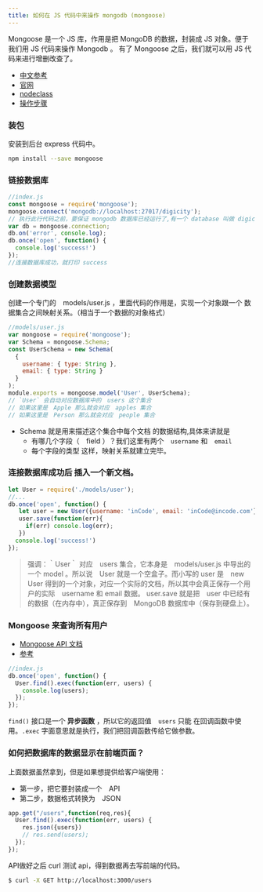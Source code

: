 ```yaml
---
title: 如何在 JS 代码中来操作 mongodb (mongoose)
---
```


Mongoose 是一个 JS 库，作用是把 MongoDB 的数据，封装成 JS 对象。便于 我们用 JS 代码来操作 Mongodb 。
有了 Mongoose 之后，我们就可以用 JS 代码来进行增删改查了。

- [中文参考](http://ourjs.com/detail/53ad24edb984bb4659000013)
- [官网](http://mongoosejs.com/)
- [nodeclass](http://www.nodeclass.com/api/mongoose.html#quick_start)
- [操作步骤](http://haoqicat.com/react-express-api/3-mongoose)

### 装包

安装到后台 express 代码中。

```bash
npm install --save mongoose
```

### 链接数据库

```js
//index.js
const mongoose = require('mongoose');
mongoose.connect('mongodb://localhost:27017/digicity');
// 执行此行代码之前，要保证 mongodb 数据库已经运行了,有一个 database 叫做 digicity 。，而且运行在 27017 端口.
var db = mongoose.connection;
db.on('error', console.log);
db.once('open', function() {
  console.log('success!')
});
//连接数据库成功，就打印 success
```

### 创建数据模型

创建一个专门的　models/user.js ，里面代码的作用是，实现一个对象跟一个 数据集合之间映射关系。（相当于一个数据的对象格式）

```js
//models/user.js
var mongoose = require('mongoose');
var Schema = mongoose.Schema;
const UserSchema = new Schema(
  {
    username: { type: String },
    email: { type: String }
  }
);
module.exports = mongoose.model('User', UserSchema);
// `User` 会自动对应数据库中的　users 这个集合
// 如果这里是　Apple 那么就会对应　apples 集合
// 如果这里是　Person 那么就会对应　people 集合
```

- Schema 就是用来描述这个集合中每个文档 的数据结构,具体来讲就是
  - 有哪几个字段（　field ）？我们这里有两个　`username` 和　`email`
  - 每个字段的类型
这样，映射关系就建立完毕。

### 连接数据库成功后 插入一个新文档。

```js
let User = require('./models/user');
//...
db.once('open', function() {
   let user = new User({username: 'inCode', email: 'inCode@incode.com'});
   user.save(function(err){
     if(err) console.log(err);
   })
  console.log('success!')
});
```

> 强调：｀User｀ 对应　users 集合，它本身是　models/user.js 中导出的一个 model 。所以说　User 就是一个空盒子。而小写的 user 是　new User 得到的一个对象，对应一个实际的文档，所以其中会真正保存一个用户的实际　username 和 email 数据。
user.save 就是把　user 中已经有的数据（在内存中），真正保存到　MongoDB 数据库中（保存到硬盘上）。
>

###  Mongoose 来查询所有用户

- [Mongoose API 文档](http://mongoosejs.com/docs/api.html)
- [参考](http://haoqicat.com/react-express-api/5-rest-api)

```js
//index.js
db.once('open', function() {
  User.find().exec(function(err, users) {
    console.log(users);
  });
});
```
`find()` 接口是一个 **异步函数** ，所以它的返回值　`users` 只能 在回调函数中使用。`.exec` 字面意思就是执行，我们把回调函数传给它做参数。

### 如何把数据库的数据显示在前端页面？

上面数据虽然拿到，但是如果想提供给客户端使用：

- 第一步，把它要封装成一个　API
- 第二步，数据格式转换为　JSON

```js
app.get("/users",function(req,res){
  User.find().exec(function(err, users) {
    res.json({users})
    // res.send(users);
  });
});
```
 API做好之后 curl 测试 api，得到数据再去写前端的代码。

```bash
$ curl -X GET http://localhost:3000/users
```
